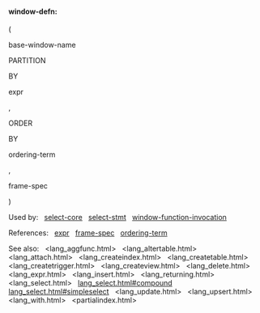 #### window\-defn:







(



base\-window\-name

PARTITION



BY



expr

,













ORDER



BY



ordering\-term

,











frame\-spec



)

















Used by:   [select\-core](#select-core)   [select\-stmt](#select-stmt)   [window\-function\-invocation](#window-function-invocation)  

References:   [expr](#expr)   [frame\-spec](#frame-spec)   [ordering\-term](#ordering-term)  

See also:   <lang_aggfunc.html>   <lang_altertable.html>   <lang_attach.html>   <lang_createindex.html>   <lang_createtable.html>   <lang_createtrigger.html>   <lang_createview.html>   <lang_delete.html>   <lang_expr.html>   <lang_insert.html>   <lang_returning.html>   <lang_select.html>   [lang\_select.html\#compound](lang_select.html#compound)   [lang\_select.html\#simpleselect](lang_select.html#simpleselect)   <lang_update.html>   <lang_upsert.html>   <lang_with.html>   <partialindex.html>

